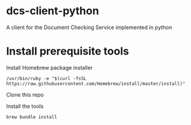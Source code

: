 # dcs-client-python
A client for the Document Checking Service implemented in python

# Install prerequisite tools

Install Homebrew package installer
```
/usr/bin/ruby -e "$(curl -fsSL https://raw.githubusercontent.com/Homebrew/install/master/install)"
```
Clone this repo

Install the tools
```
brew bundle install
```

